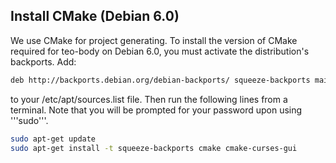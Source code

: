 ## Install CMake (Debian 6.0)

We use CMake for project generating. To install the version of CMake required for teo-body on Debian 6.0, you must activate the distribution's backports. Add:

```bash
deb http://backports.debian.org/debian-backports/ squeeze-backports main
```

to your /etc/apt/sources.list file. Then run the following lines from a terminal. Note that you will be prompted for your password upon using '''sudo'''.

```bash
sudo apt-get update
sudo apt-get install -t squeeze-backports cmake cmake-curses-gui
```

